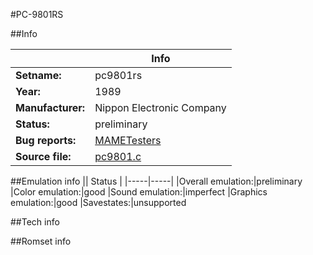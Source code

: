 #PC-9801RS

##Info

||Info|
|-----|-----|
|**Setname:**|pc9801rs
|**Year:**|1989
|**Manufacturer:**|Nippon Electronic Company
|**Status:**|preliminary
|**Bug reports:**|[MAMETesters](http://mametesters.org/view_all_set.php?type=1&temporary=y&search=pc9801.c)
|**Source file:**|[pc9801.c](https://github.com/mamedev/mame/blob/master/src/mess/drivers/pc9801.c)

##Emulation info
|| Status |
|-----|-----|
|Overall emulation:|preliminary
|Color emulation:|good
|Sound emulation:|imperfect
|Graphics emulation:|good
|Savestates:|unsupported

##Tech info

##Romset info

<!--- START OF EDITED COMMENT DO NOT TOUCH TEXT ABOVE-->
